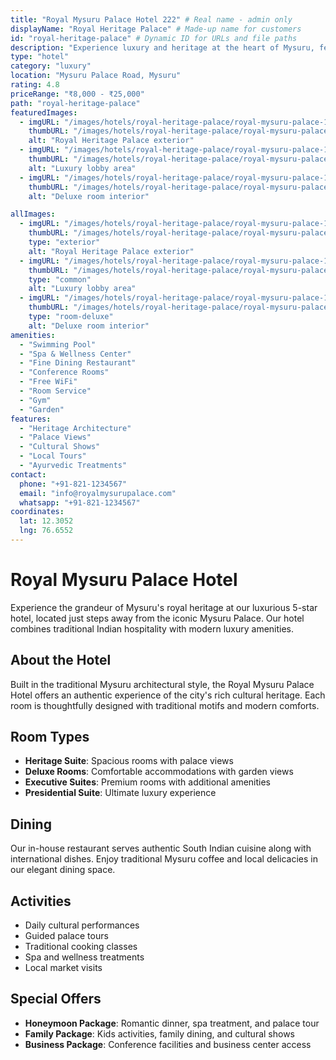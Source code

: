 ```yaml
---
title: "Royal Mysuru Palace Hotel 222" # Real name - admin only
displayName: "Royal Heritage Palace" # Made-up name for customers
id: "royal-heritage-palace" # Dynamic ID for URLs and file paths
description: "Experience luxury and heritage at the heart of Mysuru, featuring palace-inspired architecture and world-class amenities."
type: "hotel"
category: "luxury"
location: "Mysuru Palace Road, Mysuru"
rating: 4.8
priceRange: "₹8,000 - ₹25,000"
path: "royal-heritage-palace"
featuredImages:
  - imgURL: "/images/hotels/royal-heritage-palace/royal-mysuru-palace-1.svg"
    thumbURL: "/images/hotels/royal-heritage-palace/royal-mysuru-palace-1.svg"
    alt: "Royal Heritage Palace exterior"
  - imgURL: "/images/hotels/royal-heritage-palace/royal-mysuru-palace-1.svg"
    thumbURL: "/images/hotels/royal-heritage-palace/royal-mysuru-palace-1.svg"
    alt: "Luxury lobby area"
  - imgURL: "/images/hotels/royal-heritage-palace/royal-mysuru-palace-1.svg"
    thumbURL: "/images/hotels/royal-heritage-palace/royal-mysuru-palace-1.svg"
    alt: "Deluxe room interior"

allImages:
  - imgURL: "/images/hotels/royal-heritage-palace/royal-mysuru-palace-1.svg"
    thumbURL: "/images/hotels/royal-heritage-palace/royal-mysuru-palace-1.svg"
    type: "exterior"
    alt: "Royal Heritage Palace exterior"
  - imgURL: "/images/hotels/royal-heritage-palace/royal-mysuru-palace-1.svg"
    thumbURL: "/images/hotels/royal-heritage-palace/royal-mysuru-palace-1.svg"
    type: "common"
    alt: "Luxury lobby area"
  - imgURL: "/images/hotels/royal-heritage-palace/royal-mysuru-palace-1.svg"
    thumbURL: "/images/hotels/royal-heritage-palace/royal-mysuru-palace-1.svg"
    type: "room-deluxe"
    alt: "Deluxe room interior"
amenities:
  - "Swimming Pool"
  - "Spa & Wellness Center"
  - "Fine Dining Restaurant"
  - "Conference Rooms"
  - "Free WiFi"
  - "Room Service"
  - "Gym"
  - "Garden"
features:
  - "Heritage Architecture"
  - "Palace Views"
  - "Cultural Shows"
  - "Local Tours"
  - "Ayurvedic Treatments"
contact:
  phone: "+91-821-1234567"
  email: "info@royalmysurupalace.com"
  whatsapp: "+91-821-1234567"
coordinates:
  lat: 12.3052
  lng: 76.6552
---
```


# Royal Mysuru Palace Hotel

Experience the grandeur of Mysuru's royal heritage at our luxurious 5-star hotel, located just steps away from the iconic Mysuru Palace. Our hotel combines traditional Indian hospitality with modern luxury amenities.

## About the Hotel

Built in the traditional Mysuru architectural style, the Royal Mysuru Palace Hotel offers an authentic experience of the city's rich cultural heritage. Each room is thoughtfully designed with traditional motifs and modern comforts.

## Room Types

- **Heritage Suite**: Spacious rooms with palace views
- **Deluxe Rooms**: Comfortable accommodations with garden views
- **Executive Suites**: Premium rooms with additional amenities
- **Presidential Suite**: Ultimate luxury experience

## Dining

Our in-house restaurant serves authentic South Indian cuisine along with international dishes. Enjoy traditional Mysuru coffee and local delicacies in our elegant dining space.

## Activities

- Daily cultural performances
- Guided palace tours
- Traditional cooking classes
- Spa and wellness treatments
- Local market visits

## Special Offers

- **Honeymoon Package**: Romantic dinner, spa treatment, and palace tour
- **Family Package**: Kids activities, family dining, and cultural shows
- **Business Package**: Conference facilities and business center access
